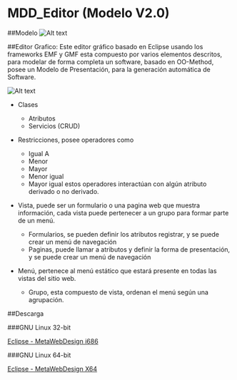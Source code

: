 # MDD_Editor (Modelo V2.0)

##Modelo
![Alt text](https://github.com/TestMode/Editor/blob/master/Editor_MWD/resp/model.png "Metamodelo")

##Editor Grafico:
Este editor gráfico basado en Eclipse usando los frameworks EMF y GMF esta compuesto por varios elementos descritos, para modelar de forma completa un software, basado en OO-Method, posee un Modelo de Presentación, para la generación automática de Software.


![Alt text](https://github.com/TestMode/Editor/blob/master/Editor_MWD/resp/modelo.png "Editor de Modelos")

* Clases

  * Atributos
  * Servicios (CRUD)

* Restricciones, posee operadores como

  * Igual A
  * Menor
  * Mayor
  * Menor igual
  * Mayor igual
estos operadores interactúan con algún atributo derivado o no derivado.
* Vista, puede ser un formulario o una pagina web que muestra información, cada vista puede pertenecer a un grupo para formar parte de un menú.

  * Formularios, se pueden definir los atributos registrar, y se puede crear un menú de navegación
  * Paginas, puede llamar a atributos y definir la forma de presentación, y se puede crear un menú de navegación

* Menú, pertenece al menú estático que estará presente en todas las vistas del sitio web.

  * Grupo, esta compuesto de vista, ordenan el menú según una agrupación.

##Descarga

###GNU Linux 32-bit

[Eclipse - MetaWebDesign i686 ](#)

###GNU Linux 64-bit

[Eclipse - MetaWebDesign X64 ](#)
